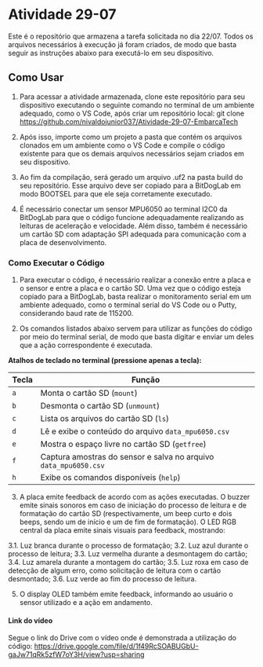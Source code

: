 # Atividade 29-07

Este é o repositório que armazena a tarefa solicitada no dia 22/07. Todos os arquivos necessários à execução já foram criados, de modo que basta seguir as instruções abaixo para executá-lo em seu dispositivo.

## Como Usar

1. Para acessar a atividade armazenada, clone este repositório para seu dispositivo executando o seguinte comando no terminal de um ambiente adequado, como o VS Code, após criar um repositório local: 
git clone https://github.com/nivaldojunior037/Atividade-29-07-EmbarcaTech

2. Após isso, importe como um projeto a pasta que contém os arquivos clonados em um ambiente como o VS Code e compile o código existente para que os demais arquivos necessários sejam criados em seu dispositivo.

3. Ao fim da compilação, será gerado um arquivo .uf2 na pasta build do seu repositório. Esse arquivo deve ser copiado para a BitDogLab em modo BOOTSEL para que ele seja corretamente executado. 

4. É necessário conectar um sensor MPU6050 ao terminal I2C0 da BitDogLab para que o código funcione adequadamente realizando as leituras de aceleração e velocidade. Além disso, também é necessário um cartão SD com adaptação SPI adequada para comunicação com a placa de desenvolvimento. 

### Como Executar o Código

1. Para executar o código, é necessário realizar a conexão entre a placa e o sensor e entre a placa e o cartão SD. Uma vez que o código esteja copiado para a BitDogLab, basta realizar o monitoramento serial em um ambiente adequado, como o terminal serial do VS Code ou o Putty, considerando baud rate de 115200. 

2. Os comandos listados abaixo servem para utilizar as funções do código por meio do terminal serial, de modo que basta digitar e enviar um deles que a ação correspondente é executada. 

**Atalhos de teclado no terminal (pressione apenas a tecla):**

| Tecla  | Função                                                           |
|--------|------------------------------------------------------------------|
| `a`    | Monta o cartão SD (`mount`)                                      |
| `b`    | Desmonta o cartão SD (`unmount`)                                 |
| `c`    | Lista os arquivos do cartão SD (`ls`)                            |
| `d`    | Lê e exibe o conteúdo do arquivo `data_mpu6050.csv`              |
| `e`    | Mostra o espaço livre no cartão SD (`getfree`)                   |
| `f`    | Captura amostras do sensor e salva no arquivo `data_mpu6050.csv` |
| `h`    | Exibe os comandos disponíveis (`help`)                           |

3. A placa emite feedback de acordo com as ações executadas. O buzzer emite sinais sonoros em caso de iniciação do processo de leitura e de formatação do cartão SD (respectivamente, um beep curto e dois beeps, sendo um de início e um de fim de formatação). O LED RGB central da placa emite sinais visuais para feedback, mostrando:

  3.1. Luz branca durante o processo de formatação;
  3.2. Luz azul durante o processo de leitura;
  3.3. Luz vermelha durante a desmontagem do cartão;
  3.4. Luz amarela durante a montagem do cartão;
  3.5. Luz roxa em caso de detecção de algum erro, como solicitação de leitura com o cartão desmontado;
  3.6. Luz verde ao fim do processo de leitura.

5. O display OLED também emite feedback, informando ao usuário o sensor utilizado e a ação em andamento. 

#### Link do vídeo

Segue o link do Drive com o vídeo onde é demonstrada a utilização do código: https://drive.google.com/file/d/1f49RcSOABUGbU-gaJw71qRk5zfW7oY3H/view?usp=sharing




